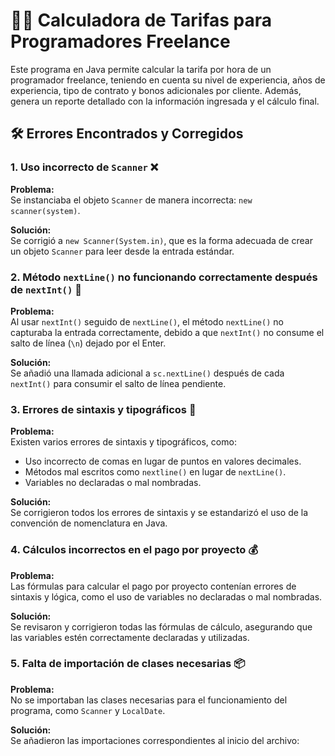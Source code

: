 
# 🧑‍💻 Calculadora de Tarifas para Programadores Freelance

Este programa en Java permite calcular la tarifa por hora de un programador freelance, teniendo en cuenta su nivel de experiencia, años de experiencia, tipo de contrato y bonos adicionales por cliente. Además, genera un reporte detallado con la información ingresada y el cálculo final.

## 🛠️ Errores Encontrados y Corregidos

### 1. **Uso incorrecto de `Scanner`** ❌

**Problema:**  
Se instanciaba el objeto `Scanner` de manera incorrecta: `new scanner(system)`.

**Solución:**  
Se corrigió a `new Scanner(System.in)`, que es la forma adecuada de crear un objeto `Scanner` para leer desde la entrada estándar.

### 2. **Método `nextLine()` no funcionando correctamente después de `nextInt()`** 🔄

**Problema:**  
Al usar `nextInt()` seguido de `nextLine()`, el método `nextLine()` no capturaba la entrada correctamente, debido a que `nextInt()` no consume el salto de línea (`\n`) dejado por el Enter.

**Solución:**  
Se añadió una llamada adicional a `sc.nextLine()` después de cada `nextInt()` para consumir el salto de línea pendiente.

### 3. **Errores de sintaxis y tipográficos** 📝

**Problema:**  
Existen varios errores de sintaxis y tipográficos, como:
- Uso incorrecto de comas en lugar de puntos en valores decimales.
- Métodos mal escritos como `nextline()` en lugar de `nextLine()`.
- Variables no declaradas o mal nombradas.

**Solución:**  
Se corrigieron todos los errores de sintaxis y se estandarizó el uso de la convención de nomenclatura en Java.

### 4. **Cálculos incorrectos en el pago por proyecto** 💰

**Problema:**  
Las fórmulas para calcular el pago por proyecto contenían errores de sintaxis y lógica, como el uso de variables no declaradas o mal nombradas.

**Solución:**  
Se revisaron y corrigieron todas las fórmulas de cálculo, asegurando que las variables estén correctamente declaradas y utilizadas.

### 5. **Falta de importación de clases necesarias** 📦

**Problema:**  
No se importaban las clases necesarias para el funcionamiento del programa, como `Scanner` y `LocalDate`.

**Solución:**  
Se añadieron las importaciones correspondientes al inicio del archivo:


